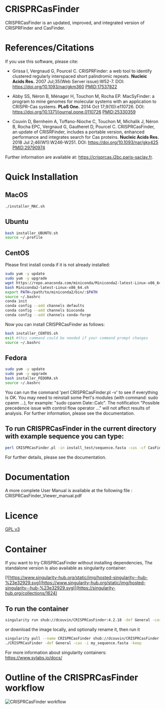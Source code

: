 # CRISPRCasFinder

CRISPRCasFinder is an updated, improved, and integrated version of CRISPRFinder and CasFinder. 

# References/Citations

If you use this software, please cite: 

- Grissa I, Vergnaud G, Pourcel C. CRISPRFinder: a web tool to identify clustered regularly interspaced short palindromic repeats. <b>Nucleic Acids Res.</b> 2007 Jul;35(Web Server issue):W52-7. DOI: https://doi.org/10.1093/nar/gkm360 [PMID:17537822](https://www.ncbi.nlm.nih.gov/pubmed/17537822)

- Abby SS, Néron B, Ménager H, Touchon M, Rocha EP. MacSyFinder: a program to mine genomes for molecular systems with an application to CRISPR-Cas systems. <b>PLoS One.</b> 2014 Oct 17;9(10):e110726. DOI: https://doi.org/10.1371/journal.pone.0110726 [PMID:25330359](https://www.ncbi.nlm.nih.gov/pubmed/25330359)

- Couvin D, Bernheim A, Toffano-Nioche C, Touchon M, Michalik J, Néron B, Rocha EPC, Vergnaud G, Gautheret D, Pourcel C.
CRISPRCasFinder, an update of CRISRFinder, includes a portable version, enhanced performance and integrates search for Cas proteins.
<b>Nucleic Acids Res.</b> 2018 Jul 2;46(W1):W246-W251. DOI: https://doi.org/10.1093/nar/gky425 [PMID:29790974](https://www.ncbi.nlm.nih.gov/pubmed/29790974)

Further information are available at: https://crisprcas.i2bc.paris-saclay.fr.

# Quick Installation
## MacOS
```bash
./installer_MAC.sh
```

## Ubuntu
```bash
bash installer_UBUNTU.sh
source ~/.profile
```

## CentOS
Please first install conda if it is not already installed:
```bash
sudo yum -y update
sudo yum -y upgrade
wget https://repo.anaconda.com/miniconda/Miniconda2-latest-Linux-x86_64.sh
bash Miniconda2-latest-Linux-x86_64.sh
export PATH=/path/to/miniconda2/bin/:$PATH
source ~/.bashrc
conda init
conda config --add channels defaults
conda config --add channels bioconda
conda config --add channels conda-forge
```
Now you can install CRISPRCasFinder as follows:
```bash
bash installer_CENTOS.sh
exit #this command could be needed if your command prompt changes
source ~/.bashrc
```

## Fedora
```bash
sudo yum -y update
sudo yum -y upgrade
bash installer_FEDORA.sh
source ~/.bashrc
```

You can run the command 'perl CRISPRCasFinder.pl -v' to see if everything is OK.
You may need to reinstall some Perl's modules (with command: sudo cpanm ...), for example: "sudo cpanm Date::Calc".
The notification "Possible precedence issue with control flow operator ..." will not affect results of analysis.
For further information, please see the documentation.

## To run CRISPRCasFinder in the current directory with example sequence you can type:
```bash
perl CRISPRCasFinder.pl -in install_test/sequence.fasta -cas -cf CasFinder-2.0.2 -def G -keep
```
For further details, please see the documentation.

# Documentation
A more complete User Manual is available at the following file : CRISPRCasFinder_Viewer_manual.pdf

# Licence

[GPL v3](https://github.com/dcouvin/CRISPRCasFinder/blob/master/COPYING)

# Container

If you want to try CRISPRCasFinder without installing dependencies,
The standalone version is also available as singularity container:

[![https://www.singularity-hub.org/static/img/hosted-singularity--hub-%23e32929.svg](https://www.singularity-hub.org/static/img/hosted-singularity--hub-%23e32929.svg)](https://singularity-hub.org/collections/1624)

## To run the container
 
```bash
singularity run shub://dcouvin/CRISPRCasFinder:4.2.18 -def General -cas -i my_sequence.fasta -keep
```
or download the image locally, and optionally rename it, then run it
```bash
singularity pull --name CRISPRCasFinder shub://dcouvin/CRISPRCasFinder:4.2.18 
./CRISPRCasFinder -def General -cas -i my_sequence.fasta -keep
```


For more information about singularity containers: https://www.sylabs.io/docs/

# Outline of the CRISPRCasFinder workflow

<img src="http://www.pasteur-guadeloupe.fr/files/Workflow_CRISPRCasFinder.png" title="CRISPRCasFinder workflow">
